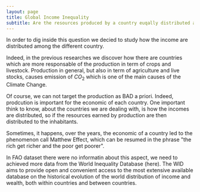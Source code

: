 ```yaml
---
layout: page
title: Global Income Inequality
subtitle: Are the resources produced by a country euqally distributed among the citizens?
---
```


In order to dig inside this question we decied to study how the income are distributed among the different country.

Indeed, in the previous researches we discover how there are countries which are more responsable of the production in term of crops and livestock. Production in general, but also in term of agriculture and live stocks, causes emission of $CO_{2}$ which is one of the main causes of the Climate Change.

Of course, we can not target the production as BAD a priori. Indeed, prodcution is important for the economic of each country. One important think to know, about the countries we are dealing with, is how the incomes are distributed, so if the resources earned by production are then distributed to the inhabitants.

Sometimes, it happens, over the years, the economic of a country led to the phenomenon call Matthew Effect, which can be resumed in the phrase "the rich get richer and the poor get poorer".

In FAO dataset there were no informatin about this aspect, we need to achieved more data from the World Inequality Database (here).
The WID aims to provide open and convenient access to the most extensive available database on the historical evolution of the world distribution of income and wealth, both within countries and between countries.